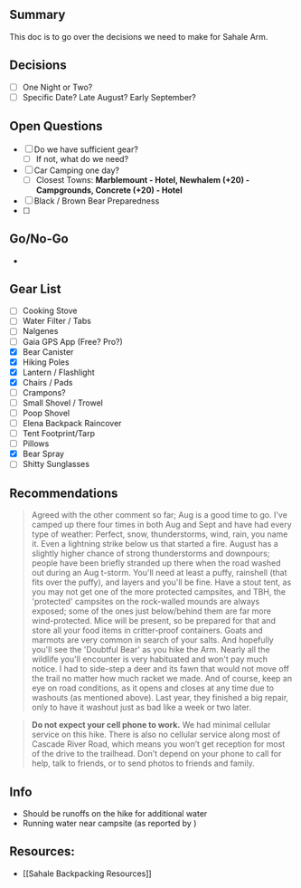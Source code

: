 ## Summary
This doc is to go over the decisions we need to make for Sahale Arm. 
## Decisions
- [ ] One Night or Two?
- [ ] Specific Date? Late August? Early September?
## Open Questions
- [ ] Do we have sufficient gear?
	- [ ] If not, what do we need?
- [ ] Car Camping one day?
	- [ ] Closest Towns: **Marblemount - Hotel, Newhalem (+20) - Campgrounds, Concrete (+20) - Hotel**
- [ ] Black / Brown Bear Preparedness
- [ ] 
## Go/No-Go 
- 
## Gear List
- [ ] Cooking Stove
- [ ] Water Filter / Tabs
- [ ] Nalgenes
- [ ] Gaia GPS App (Free? Pro?)
- [x] Bear Canister
- [x] Hiking Poles
- [x] Lantern / Flashlight
- [x] Chairs / Pads
- [ ] Crampons?
- [ ] Small Shovel / Trowel
- [ ] Poop Shovel
- [ ] Elena Backpack Raincover
- [ ] Tent Footprint/Tarp
- [ ] Pillows
- [x] Bear Spray
- [ ] Shitty Sunglasses
## Recommendations
> Agreed with the other comment so far; Aug is a good time to go. I've camped up there four times in both Aug and Sept and have had every type of weather: Perfect, snow, thunderstorms, wind, rain, you name it. Even a lightning strike below us that started a fire. August has a slightly higher chance of strong thunderstorms and downpours; people have been briefly stranded up there when the road washed out during an Aug t-storm.
   You'll need at least a puffy, rainshell (that fits over the puffy), and layers and you'll be fine. Have a stout tent, as you may not get one of the more protected campsites, and TBH, the 'protected' campsites on the rock-walled mounds are always exposed; some of the ones just below/behind them are far more wind-protected.
   Mice will be present, so be prepared for that and store all your food items in critter-proof containers. Goats and marmots are very common in search of your salts. And hopefully you'll see the 'Doubtful Bear' as you hike the Arm. Nearly all the wildlife you'll encounter is very habituated and won't pay much notice. I had to side-step a deer and its fawn that would not move off the trail no matter how much racket we made.
   And of course, keep an eye on road conditions, as it opens and closes at any time due to washouts (as mentioned above). Last year, they finished a big repair, only to have it washout just as bad like a week or two later.

> **Do not expect your cell phone to work.** We had minimal cellular service on this hike. There is also no cellular service along most of Cascade River Road, which means you won’t get reception for most of the drive to the trailhead. Don’t depend on your phone to call for help, talk to friends, or to send photos to friends and family.
## Info
- Should be runoffs on the hike for additional water
- Running water near campsite (as reported by )
## Resources:
- [[Sahale Backpacking Resources]]